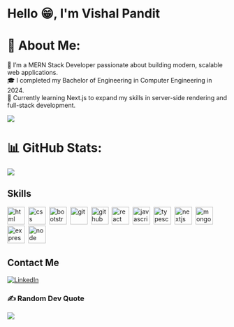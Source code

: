 # Hello 😁, I'm Vishal Pandit
# 💫 About Me:
🔭 I’m a MERN Stack Developer passionate about building modern, scalable web applications.<br>🎓 I completed my Bachelor of Engineering in Computer Engineering in 2024.<br>🌱 Currently learning Next.js to expand my skills in server-side rendering and full-stack development.<br>

[![](https://visitcount.itsvg.in/api?id=MrPandit12345&icon=4&color=8)](https://visitcount.itsvg.in)


# 📊 GitHub Stats:
![](https://github-readme-stats.vercel.app/api/top-langs/?username=MrPandit12345&theme=react&hide_border=false&include_all_commits=false&count_private=false&layout=compact)
## Skills
<p align="left">
<img src="https://cdn.jsdelivr.net/gh/devicons/devicon/icons/html5/html5-original.svg" alt="html" width="40" height="40"/>&nbsp;
<img src="https://cdn.jsdelivr.net/gh/devicons/devicon/icons/css3/css3-original.svg" alt="css" width="40" height="40"/>&nbsp;
<img src="https://cdn.jsdelivr.net/gh/devicons/devicon/icons/bootstrap/bootstrap-original.svg" alt="bootstrap" width="40" height="40"/>&nbsp;
<img src="https://cdn.jsdelivr.net/gh/devicons/devicon/icons/git/git-original.svg" alt="git" width="40" height="40"/>&nbsp;
<img src="https://cdn.jsdelivr.net/gh/devicons/devicon/icons/github/github-original.svg" alt="github" width="40" height="40"/>&nbsp;
<img src="https://cdn.jsdelivr.net/gh/devicons/devicon/icons/react/react-original.svg" alt="react" width="40" height="40"/>&nbsp;
<img src="https://cdn.jsdelivr.net/gh/devicons/devicon/icons/javascript/javascript-original.svg" alt="javascript" width="40" height="40"/>&nbsp;
<img src="https://cdn.jsdelivr.net/gh/devicons/devicon/icons/typescript/typescript-original.svg" alt="typescript" width="40" height="40"/>&nbsp;
<img src="https://cdn.jsdelivr.net/gh/devicons/devicon/icons/nextjs/nextjs-original.svg" alt="nextjs" width="40" height="40"/>&nbsp;
<img src="https://cdn.jsdelivr.net/gh/devicons/devicon/icons/mongodb/mongodb-original.svg" alt="mongodb" width="40" height="40"/>&nbsp;
<img src="https://cdn.jsdelivr.net/gh/devicons/devicon/icons/express/express-original.svg" alt="express" width="40" height="40"/>&nbsp;
<img src="https://cdn.jsdelivr.net/gh/devicons/devicon/icons/nodejs/nodejs-original.svg" alt="node" width="40" height="40"/>&nbsp;
</p>

## Contact Me
<p><a href="https://www.linkedin.com/in/vishal-pandit-588042221/" target="_blank"><img src="https://img.shields.io/badge/LinkedIn-%230077B5.svg?&style=flat-square&logo=linkedin&logoColor=white" alt="LinkedIn"></a> </p>

### ✍️ Random Dev Quote
![](https://quotes-github-readme.vercel.app/api?type=horizontal&theme=light)
